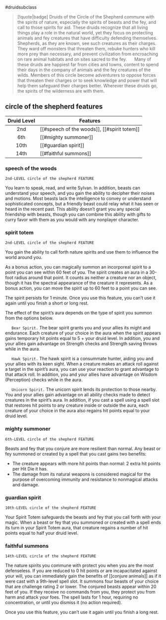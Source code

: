 #druidsubclass

> [!quote|badge] 
> Druids of the Circle of the Shepherd commune with the spirits of nature, especially the spirits of beasts and the fey, and call to those spirits for aid. These druids recognize that all living things play a role in the natural world, yet they focus on protecting animals and fey creatures that have difficulty defending themselves. Shepherds, as they are known, see such creatures as their charges. They ward off monsters that threaten them, rebuke hunters who kill more prey than necessary, and prevent civilization from encroaching on rare animal habitats and on sites sacred to the fey.
$\quad$ 
Many of these druids are happiest far from cities and towns, content to spend their days in the company of animals and the fey creatures of the wilds. Members of this circle become adventurers to oppose forces that threaten their charges or to seek knowledge and power that will help them safeguard their charges better. Wherever these druids go, the spirits of the wilderness are with them.
## circle of the shepherd features
| **Druid Level** | **Features**                                |
| :-------------: | ------------------------------------------- |
|       2nd       | [[#speech of the woods]], [[#spirit totem]] |
|       6th       | [[#mighty summoner]]                        |
|      10th       | [[#guardian spirit]]                        |
|      14th       | [[#faithful summons]]                       |

### speech of the woods
`2nd-LEVEL circle of the shepherd FEATURE`

You learn to speak, read, and write Sylvan. In addition, beasts can understand your speech, and you gain the ability to decipher their noises and motions. Most beasts lack the intelligence to convey or understand sophisticated concepts, but a friendly beast could relay what it has seen or heard in the recent past. This ability doesn’t grant you any special friendship with beasts, though you can combine this ability with gifts to curry favor with them as you would with any nonplayer character.
### spirit totem
`2nd-LEVEL circle of the shepherd FEATURE`

You gain the ability to call forth nature spirits and use them to influence the world around you.

As a bonus action, you can magically summon an incorporeal spirit to a point you can see within 60 feet of you. The spirit creates an aura in a 30-foot radius around that point. It counts as neither a creature nor an object, though it has the spectral appearance of the creature it represents. As a bonus action, you can move the spirit up to 60 feet to a point you can see.

The spirit persists for 1 minute. Once you use this feature, you can’t use it again until you finish a short or long rest.

The effect of the spirit’s aura depends on the type of spirit you summon from the options below.

$\quad$ `Bear Spirit.` The bear spirit grants you and your allies its might and endurance. Each creature of your choice in the aura when the spirit appears gains temporary hit points equal to 5 + your druid level. In addition, you and your allies gain advantage on Strength checks and Strength saving throws while in the aura.

$\quad$ `Hawk Spirit.` The hawk spirit is a consummate hunter, aiding you and your allies with its keen sight. When a creature makes an attack roll against a target in the spirit’s aura, you can use your reaction to grant advantage to that attack roll. In addition, you and your allies have advantage on Wisdom (Perception) checks while in the aura.

$\quad$ `Unicorn Spirit.` The unicorn spirit lends its protection to those nearby. You and your allies gain advantage on all ability checks made to detect creatures in the spirit’s aura. In addition, if you cast a spell using a spell slot that restores hit points to any creature inside or outside the aura, each creature of your choice in the aura also regains hit points equal to your druid level.
### mighty summoner
`6th-LEVEL circle of the shepherd FEATURE`

Beasts and fey that you conjure are more resilient than normal. Any beast or fey summoned or created by a spell that you cast gains two benefits:
- The creature appears with more hit points than normal: 2 extra hit points per Hit Die it has.
- The damage from its natural weapons is considered magical for the purpose of overcoming immunity and resistance to nonmagical attacks and damage.
### guardian spirit
`10th-LEVEL circle of the shepherd FEATURE`

Your Spirit Totem safeguards the beasts and fey that you call forth with your magic. When a beast or fey that you summoned or created with a spell ends its turn in your Spirit Totem aura, that creature regains a number of hit points equal to half your druid level.
### faithful summons
`14th-LEVEL circle of the shepherd FEATURE`

The nature spirits you commune with protect you when you are the most defenseless. If you are reduced to 0 hit points or are incapacitated against your will, you can immediately gain the benefits of [[conjure animals]] as if it were cast with a 9th-level spell slot. It summons four beasts of your choice that are challenge rating 2 or lower. The conjured beasts appear within 20 feet of you. If they receive no commands from you, they protect you from harm and attack your foes. The spell lasts for 1 hour, requiring no concentration, or until you dismiss it (no action required).

Once you use this feature, you can’t use it again until you finish a long rest.